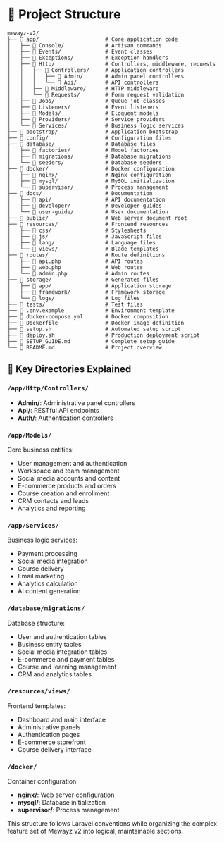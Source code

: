 # 🎯 Project Structure

```
mewayz-v2/
├── 📂 app/                     # Core application code
│   ├── 📂 Console/             # Artisan commands
│   ├── 📂 Events/              # Event classes
│   ├── 📂 Exceptions/          # Exception handlers
│   ├── 📂 Http/                # Controllers, middleware, requests
│   │   ├── 📂 Controllers/     # Application controllers
│   │   │   ├── 📂 Admin/       # Admin panel controllers
│   │   │   └── 📂 Api/         # API controllers
│   │   ├── 📂 Middleware/      # HTTP middleware
│   │   └── 📂 Requests/        # Form request validation
│   ├── 📂 Jobs/                # Queue job classes
│   ├── 📂 Listeners/           # Event listeners
│   ├── 📂 Models/              # Eloquent models
│   ├── 📂 Providers/           # Service providers
│   └── 📂 Services/            # Business logic services
├── 📂 bootstrap/               # Application bootstrap
├── 📂 config/                  # Configuration files
├── 📂 database/                # Database files
│   ├── 📂 factories/           # Model factories
│   ├── 📂 migrations/          # Database migrations
│   └── 📂 seeders/             # Database seeders
├── 📂 docker/                  # Docker configuration
│   ├── 📂 nginx/               # Nginx configuration
│   ├── 📂 mysql/               # MySQL initialization
│   └── 📂 supervisor/          # Process management
├── 📂 docs/                    # Documentation
│   ├── 📂 api/                 # API documentation
│   ├── 📂 developer/           # Developer guides
│   └── 📂 user-guide/          # User documentation
├── 📂 public/                  # Web server document root
├── 📂 resources/               # Frontend resources
│   ├── 📂 css/                 # Stylesheets
│   ├── 📂 js/                  # JavaScript files
│   ├── 📂 lang/                # Language files
│   └── 📂 views/               # Blade templates
├── 📂 routes/                  # Route definitions
│   ├── 📄 api.php              # API routes
│   ├── 📄 web.php              # Web routes
│   └── 📄 admin.php            # Admin routes
├── 📂 storage/                 # Generated files
│   ├── 📂 app/                 # Application storage
│   ├── 📂 framework/           # Framework storage
│   └── 📂 logs/                # Log files
├── 📂 tests/                   # Test files
├── 📄 .env.example             # Environment template
├── 📄 docker-compose.yml       # Docker composition
├── 📄 Dockerfile               # Docker image definition
├── 📄 setup.sh                 # Automated setup script
├── 📄 deploy.sh                # Production deployment script
├── 📄 SETUP_GUIDE.md           # Complete setup guide
└── 📄 README.md                # Project overview
```

## 📁 Key Directories Explained

### `/app/Http/Controllers/`
- **Admin/**: Administrative panel controllers
- **Api/**: RESTful API endpoints
- **Auth/**: Authentication controllers

### `/app/Models/`
Core business entities:
- User management and authentication
- Workspace and team management
- Social media accounts and content
- E-commerce products and orders
- Course creation and enrollment
- CRM contacts and leads
- Analytics and reporting

### `/app/Services/`
Business logic services:
- Payment processing
- Social media integration
- Course delivery
- Email marketing
- Analytics calculation
- AI content generation

### `/database/migrations/`
Database structure:
- User and authentication tables
- Business entity tables
- Social media integration tables
- E-commerce and payment tables
- Course and learning management
- CRM and analytics tables

### `/resources/views/`
Frontend templates:
- Dashboard and main interface
- Administrative panels
- Authentication pages
- E-commerce storefront
- Course delivery interface

### `/docker/`
Container configuration:
- **nginx/**: Web server configuration
- **mysql/**: Database initialization
- **supervisor/**: Process management

This structure follows Laravel conventions while organizing the complex feature set of Mewayz v2 into logical, maintainable sections.
